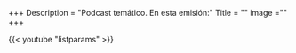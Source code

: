 +++
Description = "Podcast temático. En esta emisión:"
Title = ""
image =""
+++

{{< youtube "listparams" >}}
